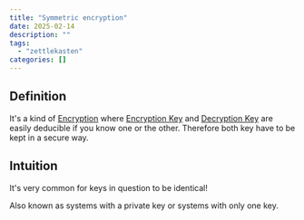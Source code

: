 ```yaml
---
title: "Symmetric encryption"
date: 2025-02-14
description: ""
tags: 
  - "zettlekasten"
categories: []
---
```


## Definition

It's a kind of [Encryption](Encryption.md) where [Encryption Key](Encryption%20Key) and [Decryption Key](Decryption%20Key) are easily deducible if you know one or the other. Therefore both key have to be kept in a secure way.

## Intuition

It's very common for keys in question to be identical!

Also known as systems with a private key or systems with only one key.
